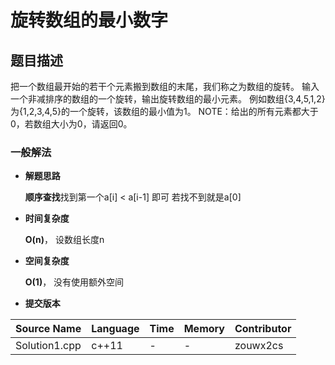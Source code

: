 # 旋转数组的最小数字 #
## 题目描述 ##
把一个数组最开始的若干个元素搬到数组的末尾，我们称之为数组的旋转。 输入一个非减排序的数组的一个旋转，输出旋转数组的最小元素。 例如数组{3,4,5,1,2}为{1,2,3,4,5}的一个旋转，该数组的最小值为1。 NOTE：给出的所有元素都大于0，若数组大小为0，请返回0。

### 一般解法 ###
- **解题思路**

	**顺序查找**找到第一个a[i] < a[i-1] 即可
	若找不到就是a[0]
	
- **时间复杂度**

	**O(n)**， 设数组长度n 

- **空间复杂度**

	**O(1)**， 没有使用额外空间

- **提交版本**
	
Source Name | Language | Time | Memory | Contributor
---|---|---|---|---
Solution1.cpp | c++11 | - | - | zouwx2cs

